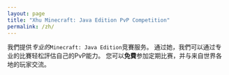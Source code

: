 ```yaml
---
layout: page
title: "Xhu Minecraft: Java Edition PvP Competition"
permalink: /zh/
---
```


我們提供*专业的*`Minecraft: Java Edition`竞賽服务。 通过她，我們可以通过专业的比賽轻松評估自己的PvP能力。 您可以**免費**参加定期比赛，并与来自世界各地的玩家交流。
